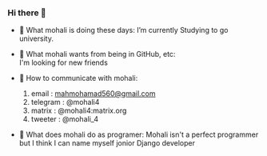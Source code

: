 ### Hi there 👋

<!--
**mohali4/mohali4** is a ✨ _special_ ✨ repository because its `README.md` (this file) appears on your GitHub profile.

Here are some ideas to get you started:
-->

- 🔭 What mohali is doing these days: 
    I’m currently Studying to go university.

- 🌹 What mohali wants from being in GitHub, etc: <br>
    I'm looking for new friends

- 📡 How to communicate with mohali:
    1) email    : mahmohamad560@gmail.com
    2) telegram : @mohali4
    3) matrix   : @mohali4:matrix.org
    4) tweeter  : @mohali_4

- 🧐 What does mohali do as programer:
   Mohali isn't a perfect programmer but I think I can name myself jonior Django developer
